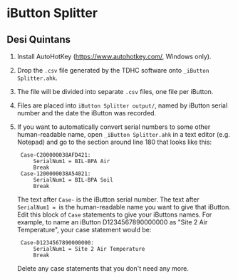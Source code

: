 # iButton Splitter
## Desi Quintans

1. Install AutoHotKey (<https://www.autohotkey.com/>, Windows only).
2. Drop the `.csv` file generated by the TDHC software onto `_iButton Splitter.ahk`.
3. The file will be divided into separate `.csv` files, one file per iButton.
4. Files are placed into `iButton Splitter output/`, named by iButton serial number and the date the iButton was recorded.
5. If you want to automatically convert serial numbers to some other human-readable name, open `_iButton Splitter.ahk` in a text editor
   (e.g. Notepad) and go to the section around line 180 that looks like this:

  		Case-C200000038AFD421:
   			SerialNum1 = BIL-BPA Air
   			Break
		Case-1200000038A54021:
   			SerialNum1 = BIL-BPA Soil
   			Break

   The text after `Case-` is the iButton serial number. The text after `SerialNum1 = `is the human-readable name you
   want to give that iButton. Edit this block of `Case` statements to give your iButtons names. For example, to name
   an iButton D1234567890000000 as "Site 2 Air Temperature", your case statement would be:

  		Case-D1234567890000000:
   			SerialNum1 = Site 2 Air Temperature
   			Break

   Delete any case statements that you don't need any more.
